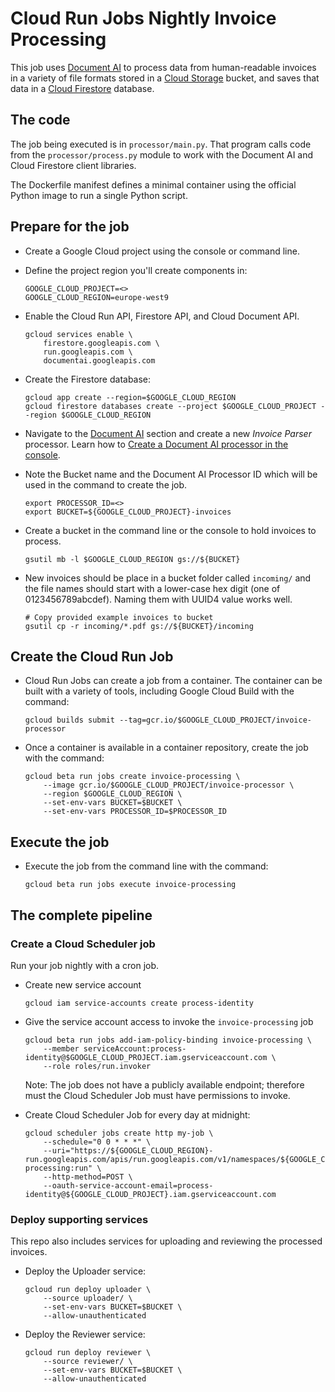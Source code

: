 # Cloud Run Jobs Nightly Invoice Processing

This job uses [Document AI](https://cloud.google.com/document-ai)
to process data from human-readable invoices
in a variety of file formats stored in a
[Cloud Storage](https://cloud.google.com/storage) bucket,
and saves that data in a
[Cloud Firestore](https://cloud.google.com/firestore) database.

## The code

The job being executed is in `processor/main.py`. That program
calls code from the `processor/process.py` module to work with
the Document AI and Cloud Firestore client libraries.

The Dockerfile manifest defines a minimal container using the official Python image to run a single Python script.

## Prepare for the job

* Create a Google Cloud project using the console or command
line. 

* Define the project region you'll create components in: 

    ```
    GOOGLE_CLOUD_PROJECT=<>
    GOOGLE_CLOUD_REGION=europe-west9
    ```

* Enable the Cloud Run API, Firestore API, and Cloud Document API.

    ```
    gcloud services enable \
        firestore.googleapis.com \
        run.googleapis.com \
        documentai.googleapis.com
    ```

* Create the Firestore database: 

    ```
    gcloud app create --region=$GOOGLE_CLOUD_REGION
    gcloud firestore databases create --project $GOOGLE_CLOUD_PROJECT --region $GOOGLE_CLOUD_REGION
    ```

* Navigate to the
[Document AI](https://console.cloud.google.com/ai/document-ai)
section and create a new _Invoice Parser_ processor. Learn how to [Create a Document AI processor in the console](https://cloud.google.com/document-ai/docs/create-processor#create-processor).

* Note the Bucket name and the Document AI Processor ID
which will be used in the command to create the job.

    ```
    export PROCESSOR_ID=<>
    export BUCKET=${GOOGLE_CLOUD_PROJECT}-invoices
    ```


* Create a bucket in the command line or the console to hold invoices to process. 

    ```
    gsutil mb -l $GOOGLE_CLOUD_REGION gs://${BUCKET}
    ```

* New invoices should be place in a bucket folder called `incoming/` and
the file names should start with a lower-case hex digit
(one of 0123456789abcdef). Naming them with UUID4 value
works well.

    ```
    # Copy provided example invoices to bucket
    gsutil cp -r incoming/*.pdf gs://${BUCKET}/incoming
    ```


## Create the Cloud Run Job

* Cloud Run Jobs can create a job from a container. The
container can be built with a variety of tools, including
Google Cloud Build with the command:

    ```
    gcloud builds submit --tag=gcr.io/$GOOGLE_CLOUD_PROJECT/invoice-processor
    ```

* Once a container is available in a container repository, create
the job with the command:

    ```
    gcloud beta run jobs create invoice-processing \
        --image gcr.io/$GOOGLE_CLOUD_PROJECT/invoice-processor \
        --region $GOOGLE_CLOUD_REGION \
        --set-env-vars BUCKET=$BUCKET \
        --set-env-vars PROCESSOR_ID=$PROCESSOR_ID
    ```
    
## Execute the job

* Execute the job from the command line with the command:

    ```
    gcloud beta run jobs execute invoice-processing
    ```

## The complete pipeline

### Create a Cloud Scheduler job
Run your job nightly with a cron job.

* Create new service account
  ```
  gcloud iam service-accounts create process-identity
  ```

* Give the service account access to invoke the `invoice-processing` job
  ```
  gcloud beta run jobs add-iam-policy-binding invoice-processing \
      --member serviceAccount:process-identity@$GOOGLE_CLOUD_PROJECT.iam.gserviceaccount.com \
      --role roles/run.invoker
  ```
  Note: The job does not have a publicly available endpoint; therefore must the Cloud Scheduler Job must have permissions to invoke.

* Create Cloud Scheduler Job for every day at midnight:
  ```
  gcloud scheduler jobs create http my-job \
      --schedule="0 0 * * *" \
      --uri="https://${GOOGLE_CLOUD_REGION}-run.googleapis.com/apis/run.googleapis.com/v1/namespaces/${GOOGLE_CLOUD_PROJECT}/jobs/invoice-processing:run" \
      --http-method=POST \
      --oauth-service-account-email=process-identity@${GOOGLE_CLOUD_PROJECT}.iam.gserviceaccount.com
  ```

### Deploy supporting services
This repo also includes services for uploading and reviewing the processed invoices.

* Deploy the Uploader service:

    ```
    gcloud run deploy uploader \
        --source uploader/ \
        --set-env-vars BUCKET=$BUCKET \
        --allow-unauthenticated
    ```

* Deploy the Reviewer service:

    ```
    gcloud run deploy reviewer \
        --source reviewer/ \
        --set-env-vars BUCKET=$BUCKET \
        --allow-unauthenticated
    ```
